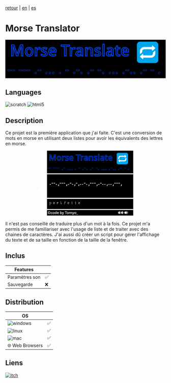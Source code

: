 [retour](/README.md) | [en](/translation/en/morse-translatori.md) | [es](/translation/es/morse-translator.md)
  
# Morse Translator

<p align="center">
  <img src="/image/morse-translator-logo.png" width="600" alt="Morse Translator logo">
</p>

## Languages

<img alt="scratch" src="https://img.shields.io/badge/Scratch-FF6F00?style=for-the-badge&logo=Scratch&logoColor=white"/> <img alt="html5" src="https://img.shields.io/badge/HTML5-E34F26?style=for-the-badge&logo=html5&logoColor=white"/>

## Description
Ce projet est la première application que j'ai faite. C'est une conversion de mots en morse en utilisant deux listes pour avoir les équivalents des lettres en morse.
  
<p align="center">
  <img src="/image/morse-translator-main-page.png" width="300" alt="morse translator main page">
</p>
   
Il n'est pas conseillé de traduire plus d'un mot à la fois. Ce projet m'a permis de me familiariser avec l'usage de liste et de traiter avec des chaines de caractères. J'ai aussi dû créer un script pour gérer l'affichage du texte et de sa taille en fonction de la taille de la fenêtre.


## Inclus

| Features | |
|---------------|---------------|
| Paramètres son | ✅ |
| Sauvegarde | ❌ |

## Distribution

| OS | |
|---------------|---------------|
| <img alt="windows" src="https://img.shields.io/badge/Windows-0078D6?style=for-the-badge&logo=windows&logoColor=white"/> | ✅ |
| <img alt="linux" src="https://img.shields.io/badge/Linux-FCC624?style=for-the-badge&logo=linux&logoColor=black"/> | ✅ |
| <img alt="mac" src="https://img.shields.io/badge/mac%20os-000000?style=for-the-badge&logo=apple&logoColor=white"/> | ✅ |
| 🌐 Web Browsers | ✅ |


## Liens

<a target="_blank" href="https://github.com/nico-tome/Morse-Translate">
      <img alt="itch" src="https://img.shields.io/badge/GitHub-100000?style=for-the-badge&logo=github&logoColor=white">
</a>

